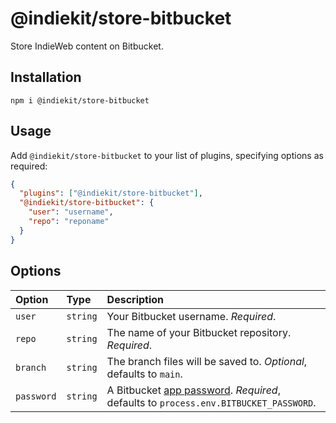 # @indiekit/store-bitbucket

Store IndieWeb content on Bitbucket.

## Installation

`npm i @indiekit/store-bitbucket`

## Usage

Add `@indiekit/store-bitbucket` to your list of plugins, specifying options as required:

```json
{
  "plugins": ["@indiekit/store-bitbucket"],
  "@indiekit/store-bitbucket": {
    "user": "username",
    "repo": "reponame"
  }
}
```

## Options

| Option     | Type     | Description                                                                                                                                  |
| :--------- | :------- | :------------------------------------------------------------------------------------------------------------------------------------------- |
| `user`     | `string` | Your Bitbucket username. _Required_.                                                                                                         |
| `repo`     | `string` | The name of your Bitbucket repository. _Required_.                                                                                           |
| `branch`   | `string` | The branch files will be saved to. _Optional_, defaults to `main`.                                                                           |
| `password` | `string` | A Bitbucket [app password](https://bitbucket.org/account/settings/app-passwords/). _Required_, defaults to `process.env.BITBUCKET_PASSWORD`. |
